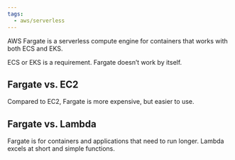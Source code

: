 ```yaml
---
tags:
  - aws/serverless
---
```

AWS Fargate is a serverless compute engine for containers that works with both ECS and EKS.

ECS or EKS is a requirement. Fargate doesn’t work by itself.

## Fargate vs. EC2
Compared to EC2, Fargate is more expensive, but easier to use.

## Fargate vs. Lambda 
Fargate is for containers and applications that need to run longer. 
Lambda excels at short and simple functions. 